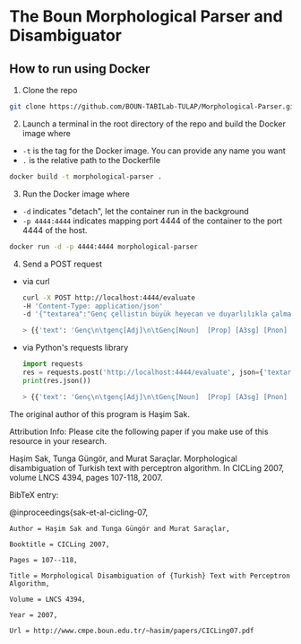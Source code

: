 # The Boun Morphological Parser and Disambiguator

## How to run using Docker
1. Clone the repo
```bash
git clone https://github.com/BOUN-TABILab-TULAP/Morphological-Parser.git
```
2. Launch a terminal in the root directory of the repo and build the Docker image where
- `-t` is the tag for the Docker image. You can provide any name you want
- `.` is the relative path to the Dockerfile 
```bash
docker build -t morphological-parser .
```
3. Run the Docker image where
- `-d` indicates "detach", let the container run in the background
- `-p 4444:4444` indicates mapping port 4444 of the container to the port 4444 of the host.
```bash
docker run -d -p 4444:4444 morphological-parser
```
4. Send a POST request
- via curl
    ```bash
    curl -X POST http://localhost:4444/evaluate 
   -H 'Content-Type: application/json' 
   -d '{"textarea":"Genç çellistin büyük heyecan ve duyarlılıkla çalmasına salondaki seyirciler hayran oldu ."}'

   > {{'text': 'Genç\n\tgenç[Adj]\n\tGenç[Noun]  [Prop] [A3sg] [Pnon] [Nom]\nçellistin\n\tçellist[Noun] [A3sg] [Pnon] NHn[Gen]\n\tçellist[Noun] [A3sg] Hn[P2sg] [Nom]\nbüyük\n\tbüyük[Adj] \nheyecan\n\theyecan[Noun]  [A3sg] [Pnon] [Nom]\n\tHeyecan[Noun] [Prop] [A3sg] [Pnon] [Nom]\nve\n\tve[Conj] \nduyarlılıkla\n\tduyarlı[Adj] lHk[Noun Ness] [A3sg] [Pnon] YlA[Ins]\n\tDuyar[Noun] [Prop] [A3sg] [Pnon] [Nom] lH[Adj With] lHk[Noun Ness] [A3sg] [Pnon] YlA[Ins]\n\tduyarlılık[Noun] [A3sg] [Pnon] YlA[Ins]\n\tduyar[Adj] [Noun] [A3sg] [Pnon] [Nom] lH[Adj With] lHk[Noun Ness] [A3sg] [Pnon] YlA[Ins]\nçalmasına\n\tçal[Verb] [Pos] mA[Noun Inf2] [A3sg] SH[P3sg] NA[Dat]\n\tçalma[Adj] [Noun] [A3sg] SH[P3sg] NA[Dat]\n\tçalma[Noun] [A3sg] SH[P3sg] NA[Dat]\nsalondaki\n\tsalon[Noun] [A3sg] [Pnon] DA[Loc] ki[Adj Rel]\n\tSalo[Noun] [Prop] [A3sg] Hn[P2sg] NDA[Loc] ki[Adj Rel]\nseyirciler\n\tseyirci[Noun] lAr[A3pl] [Pnon] [Nom]\n\tseyir[Noun] [A3sg] [Pnon] [Nom] CH[Noun Agt] lAr[A3pl] [Pnon] [Nom]\nhayran\n\tHayran[Noun] [Prop] [A3sg] [Pnon] [Nom]\n\thayran[Adj] \noldu\n\tol[Verb] [Pos] DH[Past] [A3sg]\n\toldu[Postp]  [PCNom]\n\toldu[Postp]  [PCNom] [A3sg] [Pnon] [Nom]\n\tol[Adj] [Noun] [A3sg] [Pnon] [Nom] YDH[Verb Past] [A3sg]\n\tol[Adj] YDH[Verb Past] [A3sg]\n\toldu[Interj] \n.\n\t.[Punc] \n--------------------------------------------------'
    ```
- via Python's requests library
    ```python
    import requests
    res = requests.post('http://localhost:4444/evaluate', json={'textarea':'Genç çellistin büyük heyecan ve duyarlılıkla çalmasına salondaki seyirciler hayran oldu .'})
    print(res.json())

    > {{'text': 'Genç\n\tgenç[Adj]\n\tGenç[Noun]  [Prop] [A3sg] [Pnon] [Nom]\nçellistin\n\tçellist[Noun] [A3sg] [Pnon] NHn[Gen]\n\tçellist[Noun] [A3sg] Hn[P2sg] [Nom]\nbüyük\n\tbüyük[Adj] \nheyecan\n\theyecan[Noun]  [A3sg] [Pnon] [Nom]\n\tHeyecan[Noun] [Prop] [A3sg] [Pnon] [Nom]\nve\n\tve[Conj] \nduyarlılıkla\n\tduyarlı[Adj] lHk[Noun Ness] [A3sg] [Pnon] YlA[Ins]\n\tDuyar[Noun] [Prop] [A3sg] [Pnon] [Nom] lH[Adj With] lHk[Noun Ness] [A3sg] [Pnon] YlA[Ins]\n\tduyarlılık[Noun] [A3sg] [Pnon] YlA[Ins]\n\tduyar[Adj] [Noun] [A3sg] [Pnon] [Nom] lH[Adj With] lHk[Noun Ness] [A3sg] [Pnon] YlA[Ins]\nçalmasına\n\tçal[Verb] [Pos] mA[Noun Inf2] [A3sg] SH[P3sg] NA[Dat]\n\tçalma[Adj] [Noun] [A3sg] SH[P3sg] NA[Dat]\n\tçalma[Noun] [A3sg] SH[P3sg] NA[Dat]\nsalondaki\n\tsalon[Noun] [A3sg] [Pnon] DA[Loc] ki[Adj Rel]\n\tSalo[Noun] [Prop] [A3sg] Hn[P2sg] NDA[Loc] ki[Adj Rel]\nseyirciler\n\tseyirci[Noun] lAr[A3pl] [Pnon] [Nom]\n\tseyir[Noun] [A3sg] [Pnon] [Nom] CH[Noun Agt] lAr[A3pl] [Pnon] [Nom]\nhayran\n\tHayran[Noun] [Prop] [A3sg] [Pnon] [Nom]\n\thayran[Adj] \noldu\n\tol[Verb] [Pos] DH[Past] [A3sg]\n\toldu[Postp]  [PCNom]\n\toldu[Postp]  [PCNom] [A3sg] [Pnon] [Nom]\n\tol[Adj] [Noun] [A3sg] [Pnon] [Nom] YDH[Verb Past] [A3sg]\n\tol[Adj] YDH[Verb Past] [A3sg]\n\toldu[Interj] \n.\n\t.[Punc] \n--------------------------------------------------'
    ```

The original author of this program is Haşim Sak. 

Attribution Info:
Please cite the following paper if you make use of this resource in your research.

Haşim Sak, Tunga Güngör, and Murat Saraçlar. Morphological disambiguation of Turkish text with perceptron algorithm.
In CICLing 2007, volume LNCS 4394, pages 107-118, 2007.

BibTeX entry:

@inproceedings{sak-et-al-cicling-07,
    
    Author = Haşim Sak and Tunga Güngör and Murat Saraçlar,
    
    Booktitle = CICLing 2007,
    
    Pages = 107--118,
    
    Title = Morphological Disambiguation of {Turkish} Text with Perceptron Algorithm,
    
    Volume = LNCS 4394,
    
    Year = 2007,
    
    Url = http://www.cmpe.boun.edu.tr/~hasim/papers/CICLing07.pdf
